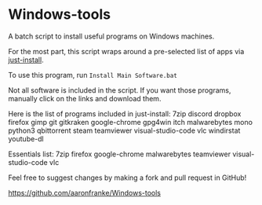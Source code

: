 
# Windows-tools

A batch script to install useful programs on Windows machines.

For the most part, this script wraps around a pre-selected list of apps via [just-install](https://github.com/just-install/just-install).

To use this program, run `Install Main Software.bat`

Not all software is included in the script. If you want those programs, manually click on the links and download them. 

Here is the list of programs included in just-install: 7zip discord dropbox firefox gimp git gitkraken google-chrome gpg4win itch malwarebytes mono python3 qbittorrent steam teamviewer visual-studio-code vlc windirstat youtube-dl

Essentials list: 7zip firefox google-chrome malwarebytes teamviewer visual-studio-code vlc

Feel free to suggest changes by making a fork and pull request in GitHub! 

https://github.com/aaronfranke/Windows-tools
